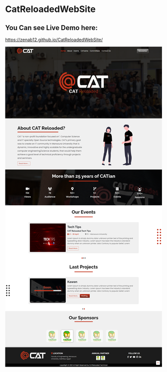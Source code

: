 # CatReloadedWebSite
## You Can see Live Demo here:
https://zenab12.github.io/CatReloadedWebSite/

![](/imgs/CAT_Home.png)

